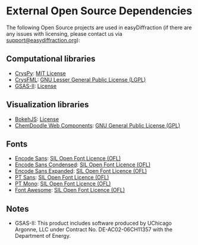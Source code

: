 # External Open Source Dependencies

The following Open Source projects are used in easyDiffraction (if there are any issues with licensing, please contact us via [support@easydiffraction.org](mailto:support@easydiffraction.org)):

## Computational libraries

* [CrysPy](https://github.com/ikibalin/cryspy): [MIT License](https://raw.githubusercontent.com/ikibalin/cryspy/master/LICENSE)
* [CrysFML](https://code.ill.fr/scientific-software/crysfml): [GNU Lesser General Public License (LGPL)](https://raw.githubusercontent.com/easyScience/libsDarwin/main/libsDarwin/CFML_api/LICENSE)
* [GSAS-II](https://subversion.xray.aps.anl.gov/trac/pyGSAS): [License](https://raw.githubusercontent.com/easyScience/libsDarwin/main/libsDarwin/GSASII/license2013.txt)

## Visualization libraries

* [BokehJS](https://docs.bokeh.org/en/2.2.3/docs/user_guide/bokehjs.html): [License](https://raw.githubusercontent.com/bokeh/bokeh/branch-2.2/bokehjs/LICENSE)
* [ChemDoodle Web Components](https://web.chemdoodle.com/): [GNU General Public License (GPL)](http://www.gnu.org/licenses/gpl-3.0.html)

## Fonts

* [Encode Sans](https://fonts.google.com/specimen/Encode+Sans): [SIL Open Font Licence (OFL)](https://scripts.sil.org/OFL)
* [Encode Sans Condensed](https://fonts.google.com/specimen/Encode+Sans+Condensed): [SIL Open Font Licence (OFL)](https://scripts.sil.org/OFL)
* [Encode Sans Expanded](https://fonts.google.com/specimen/Encode+Sans+Expanded): [SIL Open Font Licence (OFL)](https://scripts.sil.org/OFL)
* [PT Sans](https://fonts.google.com/specimen/PT+Sans): [SIL Open Font Licence (OFL)](https://scripts.sil.org/OFL)
* [PT Mono](https://fonts.google.com/specimen/PT+Mono): [SIL Open Font Licence (OFL)](https://scripts.sil.org/OFL)
* [Font Awesome](https://github.com/FortAwesome/Font-Awesome): [SIL Open Font Licence (OFL)](https://scripts.sil.org/OFL)


## Notes

* GSAS-II: This product includes software produced by UChicago Argonne, LLC under Contract No. DE-AC02-06CH11357 with the Department of Energy.

